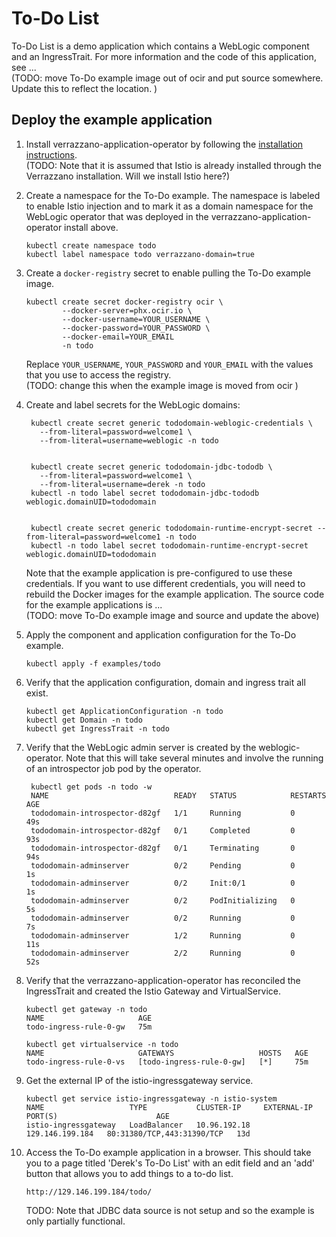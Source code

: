 # To-Do List

To-Do List is a demo application which contains a WebLogic component and an IngressTrait. For more information and the code of this application, see ...  
(TODO: move To-Do example image out of ocir and put source somewhere. Update this to reflect the location. )
## Deploy the example application
1. Install verrazzano-application-operator by following the [installation instructions](../../install/README.md).  
(TODO:  Note that it is assumed that Istio is already installed through the Verrazzano installation.  Will we install Istio here?)

1. Create a namespace for the To-Do example.  The namespace is labeled to enable Istio injection and to mark it as a domain namespace for the WebLogic operator that was deployed in the verrazzano-application-operator install above.
   ```
   kubectl create namespace todo
   kubectl label namespace todo verrazzano-domain=true
   ```
   
1. Create a `docker-registry` secret to enable pulling the To-Do example image.  

   ```
   kubectl create secret docker-registry ocir \
           --docker-server=phx.ocir.io \
           --docker-username=YOUR_USERNAME \
           --docker-password=YOUR_PASSWORD \
           --docker-email=YOUR_EMAIL
           -n todo
   ```

   Replace `YOUR_USERNAME`, `YOUR_PASSWORD` and `YOUR_EMAIL` with the values that you
   use to access the registry.  
   (TODO: change this when the example image is moved from ocir )

1. Create and label secrets for the WebLogic domains:

   ```
    kubectl create secret generic tododomain-weblogic-credentials \
      --from-literal=password=welcome1 \
      --from-literal=username=weblogic -n todo
    
    
    kubectl create secret generic tododomain-jdbc-tododb \
      --from-literal=password=welcome1 \
      --from-literal=username=derek -n todo
    kubectl -n todo label secret tododomain-jdbc-tododb weblogic.domainUID=tododomain
    
    
    kubectl create secret generic tododomain-runtime-encrypt-secret --from-literal=password=welcome1 -n todo
    kubectl -n todo label secret tododomain-runtime-encrypt-secret weblogic.domainUID=tododomain
   ```

   Note that the example application is pre-configured to use these credentials.
   If you want to use different credentials, you will need to rebuild the
   Docker images for the example application.  The source code for the example
   applications is ...  
   (TODO: move To-Do example image and source and update the above)

1. Apply the component and application configuration for the To-Do example.
   ```
   kubectl apply -f examples/todo
   ```
1. Verify that the application configuration, domain and ingress trait all exist.
   ```
   kubectl get ApplicationConfiguration -n todo
   kubectl get Domain -n todo
   kubectl get IngressTrait -n todo
   ```   
1. Verify that the WebLogic admin server is created by the weblogic-operator.  Note that this will take several minutes and involve the running of an introspector job pod by the operator.
   ```
    kubectl get pods -n todo -w
    NAME                            READY   STATUS            RESTARTS   AGE
    tododomain-introspector-d82gf   1/1     Running           0          49s
    tododomain-introspector-d82gf   0/1     Completed         0          93s
    tododomain-introspector-d82gf   0/1     Terminating       0          94s
    tododomain-adminserver          0/2     Pending           0          1s
    tododomain-adminserver          0/2     Init:0/1          0          1s
    tododomain-adminserver          0/2     PodInitializing   0          5s
    tododomain-adminserver          0/2     Running           0          7s
    tododomain-adminserver          1/2     Running           0          11s
    tododomain-adminserver          2/2     Running           0          52s   
   ```      
1. Verify that the verrazzano-application-operator has reconciled the IngressTrait and created the Istio Gateway and VirtualService.
   ```
   kubectl get gateway -n todo
   NAME                     AGE
   todo-ingress-rule-0-gw   75m

   kubectl get virtualservice -n todo
   NAME                     GATEWAYS                   HOSTS   AGE
   todo-ingress-rule-0-vs   [todo-ingress-rule-0-gw]   [*]     75m
   ```   
   
1. Get the external IP of the istio-ingressgateway service.
   ```
   kubectl get service istio-ingressgateway -n istio-system
   NAME                   TYPE           CLUSTER-IP     EXTERNAL-IP       PORT(S)                      AGE
   istio-ingressgateway   LoadBalancer   10.96.192.18   129.146.199.184   80:31380/TCP,443:31390/TCP   13d
   ```   
   
1. Access the To-Do example application in a browser.  This should take you to a page titled 'Derek's To-Do List' with an edit field and an 'add' button that allows you to add things to a to-do list.
   ```
   http://129.146.199.184/todo/
   ```
  
   TODO: Note that JDBC data source is not setup and so the example is only partially functional.